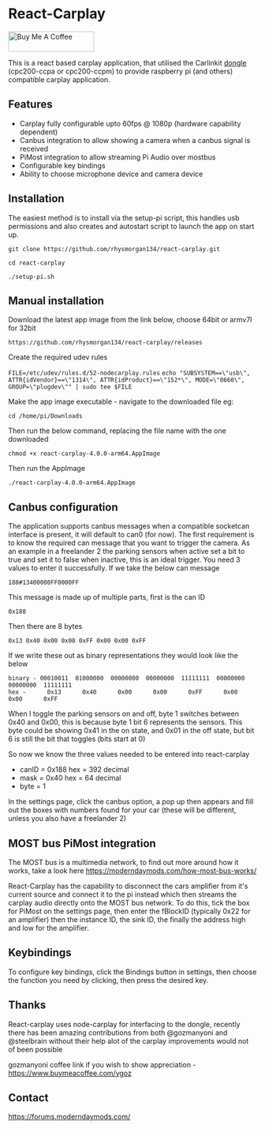 # React-Carplay

<a href="https://www.buymeacoffee.com/rhysm" target="_blank"><img src="https://cdn.buymeacoffee.com/buttons/default-orange.png" alt="Buy Me A Coffee" height="41" width="174"></a>

This is a react based carplay application, that utilised the Carlinkit [dongle](https://forums.moderndaymods.com/t/carplay-adapter/161) (cpc200-ccpa or cpc200-ccpm)  to provide raspberry pi (and others) compatible
carplay application.

## Features

 - Carplay fully configurable upto 60fps @ 1080p (hardware capability dependent)
 - Canbus integration to allow showing a camera when a canbus signal is received
 - PiMost integration to allow streaming Pi Audio over mostbus
 - Configurable key bindings
 - Ability to choose microphone device and camera device




## Installation
The easiest method is to install via the setup-pi script, this handles usb permissions and also creates and autostart script
to launch the app on start up.

`git clone https://github.com/rhysmorgan134/react-carplay.git`

`cd react-carplay`

`./setup-pi.sh`

## Manual installation

Download the latest app image from the link below, choose 64bit or armv7l for 32bit

`https://github.com/rhysmorgan134/react-carplay/releases`

Create the required udev rules

`FILE=/etc/udev/rules.d/52-nodecarplay.rules`
`echo "SUBSYSTEM==\"usb\", ATTR{idVendor}==\"1314\", ATTR{idProduct}==\"152*\", MODE=\"0660\", GROUP=\"plugdev\"" | sudo tee $FILE`

Make the app image executable - navigate to the downloaded file eg:

`cd /home/pi/Downloads`

Then run the below command, replacing the file name with the one downloaded

`chmod +x react-carplay-4.0.0-arm64.AppImage`

Then run the AppImage

`./react-carplay-4.0.0-arm64.AppImage`

## Canbus configuration

The application supports canbus messages when a compatible socketcan interface is present, it will default to can0 (for now).
The first requirement is to know the required can message that you want to trigger the camera. As an example in a freelander 2
the parking sensors when active set a bit to true and set it to false when inactive, this is an ideal trigger. You need
3 values to enter it successfully. If we take the below can message

`188#13400000FF0000FF`

This message is made up of multiple parts, first is the can ID

`0x188`

Then there are 8 bytes

`0x13 0x40 0x00 0x00 0xFF 0x00 0x00 0xFF`

If we write these out as binary representations they would look like the below

```
binary - 00010011  01000000  00000000  00000000  11111111  00000000  00000000  11111111
hex -      0x13      0x40      0x00      0x00      0xFF      0x00      0x00      0xFF
```
When I toggle the parking sensors on and off, byte 1 switches between 0x40 and 0x00, this is because byte 1 bit 6 represents
the sensors. This byte could be showing 0x41 in the on state, and 0x01 in the off state, but bit 6 is still the bit that toggles
(bits start at 0)

So now we know the three values needed to be entered into react-carplay

 - canID = 0x188 hex = 392 decimal
 - mask = 0x40 hex = 64 decimal
 - byte = 1

In the settings page, click the canbus option, a pop up then appears and fill out the boxes with numbers found for your car
(these will be different, unless you also have a freelander 2)

## MOST bus PiMost integration

The MOST bus is a multimedia network, to find out more around how it works, take a look here https://moderndaymods.com/how-most-bus-works/

React-Carplay has the capability to disconnect the cars amplifier from it's current source and connect it to the pi instead
which then streams the carplay audio directly onto the MOST bus network. To do this, tick the box for PiMost on the settings page,
then enter the fBlockID (typically 0x22 for an amplifier) then the instance ID, the sink ID, the finally the address high and low
for the amplifier.

## Keybindings

To configure key bindings, click the Bindings button in settings, then choose the function you need by clicking, then press
the desired key.

## Thanks

React-carplay uses node-carplay for interfacing to the dongle, recently there has been amazing contributions from both
@gozmanyoni and @steelbrain without their help alot of the carplay improvements would not of been possible

gozmanyoni coffee link if you wish to show appreciation - https://www.buymeacoffee.com/ygoz

<!-- CONTACT -->
## Contact

https://forums.moderndaymods.com/
